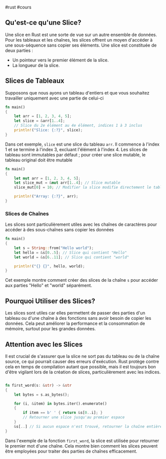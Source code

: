 #rust #cours
## Qu'est-ce qu'une Slice?

Une slice en Rust est une sorte de vue sur un autre ensemble de données. Pour les tableaux et les chaînes, les slices offrent un moyen d'accéder à une sous-séquence sans copier ses éléments. Une slice est constituée de deux parties :

- Un pointeur vers le premier élément de la slice.
- La longueur de la slice.

## Slices de Tableaux

Supposons que nous ayons un tableau d'entiers et que vous souhaitez travailler uniquement avec une partie de celui-ci 

```rust
fn main() 
{
    let arr = [1, 2, 3, 4, 5];
    let slice = &arr[1..4]; 
    // Slice du 2e élément au 4e élément, indices 1 à 3 inclus
    println!("Slice: {:?}", slice);
}

```

Dans cet exemple, `slice` est une slice du tableau `arr`. Il commence à l'index 1 et se termine à l'index 3, excluant l'élément à l'index 4. Les slices de tableau sont immutables par défaut ; pour créer une slice mutable, le tableau original doit être mutable 

```rust
fn main() 
{
    let mut arr = [1, 2, 3, 4, 5];
    let slice_mut = &mut arr[1..4]; // Slice mutable
    slice_mut[0] = 10; // Modifier la slice modifie directement le tableau original

    println!("Array: {:?}", arr);
}

```

### Slices de Chaînes

Les slices sont particulièrement utiles avec les chaînes de caractères pour accéder à des sous-chaînes sans copier les données 

```rust
fn main() 
{
    let s = String::from("Hello world");
    let hello = &s[0..5]; // Slice qui contient "Hello"
    let world = &s[6..11]; // Slice qui contient "world"

    println!("{} {}", hello, world);
}

```

Cet exemple montre comment créer des slices de la chaîne `s` pour accéder aux parties "Hello" et "world" séparément.

## Pourquoi Utiliser des Slices?

Les slices sont utiles car elles permettent de passer des parties d'un tableau ou d'une chaîne à des fonctions sans avoir besoin de copier les données. Cela peut améliorer la performance et la consommation de mémoire, surtout pour les grandes données.

## Attention avec les Slices

Il est crucial de s'assurer que la slice ne sort pas du tableau ou de la chaîne source, ce qui pourrait causer des erreurs d'exécution. Rust protège contre cela en temps de compilation autant que possible, mais il est toujours bon d'être vigilant lors de la création de slices, particulièrement avec les indices.

```rust

fn first_word(s: &str) -> &str 
{
    let bytes = s.as_bytes();

    for (i, &item) in bytes.iter().enumerate() 
    {
        if item == b' ' { return &s[0..i]; }
        // Retourner une slice jusqu'au premier espace
    }
    &s[..] // Si aucun espace n'est trouvé, retourner la chaîne entière
}

```

Dans l'exemple de la fonction `first_word`, la slice est utilisée pour retourner le premier mot d'une chaîne. Cela montre bien comment les slices peuvent être employées pour traiter des parties de chaînes efficacement.

